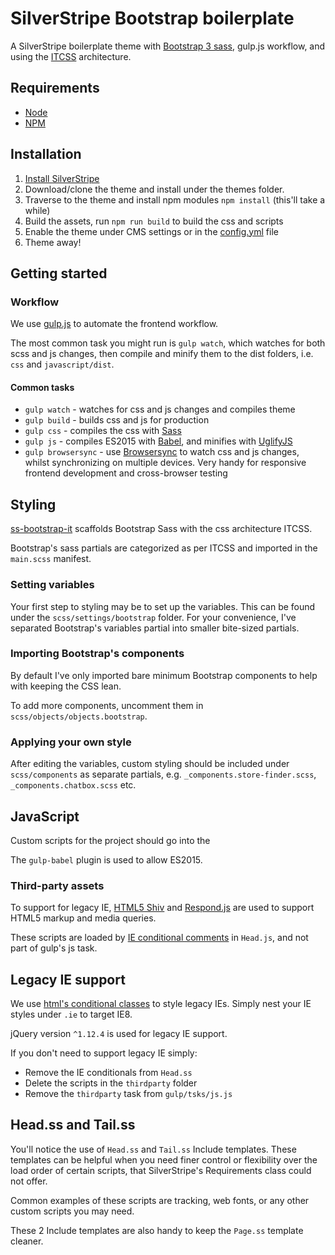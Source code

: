 SilverStripe Bootstrap boilerplate
==================================

A SilverStripe boilerplate theme with [Bootstrap 3 sass](https://github.com/twbs/bootstrap-sass), gulp.js workflow, 
and using the [ITCSS](https://www.xfive.co/blog/itcss-scalable-maintainable-css-architecture/) architecture.

## Requirements

- [Node](https://nodejs.org/en/)
- [NPM](https://www.npmjs.com)

## Installation

1. [Install SilverStripe](https://docs.silverstripe.org/en/3.4/getting_started/installation/)
2. Download/clone the theme and install under the themes folder.
3. Traverse to the theme and install npm modules `npm install` (this'll take a while)
4. Build the assets, run `npm run build` to build the css and scripts
5. Enable the theme under CMS settings or in the 
   [config.yml](https://docs.silverstripe.org/en/3.1/developer_guides/templates/themes/) file
6. Theme away!

## Getting started

### Workflow

We use [gulp.js](http://gulpjs.com/) to automate the frontend workflow.

The most common task you might run is `gulp watch`, which watches for both scss and js changes, then compile and minify 
them to the dist folders, i.e. `css` and `javascript/dist`.

#### Common tasks

- `gulp watch` - watches for css and js changes and compiles theme
- `gulp build` - builds css and js for production
- `gulp css` - compiles the css with [Sass](http://sass-lang.com/)
- `gulp js` - compiles ES2015 with [Babel](https://babeljs.io/), and minifies with [UglifyJS](https://github.com/mishoo/UglifyJS)
- `gulp browsersync` - use [Browsersync](https://www.browsersync.io/) to watch css and js changes, whilst synchronizing 
  on multiple devices. Very handy for responsive frontend development and cross-browser testing

## Styling

[ss-bootstrap-it](https://github.com/suhongyang/ss-bootstrap-it) scaffolds Bootstrap Sass 
with the css architecture ITCSS.

Bootstrap's sass partials are categorized as per ITCSS and imported in the `main.scss` manifest.

### Setting variables

Your first step to styling may be to set up the variables. This can be found under the `scss/settings/bootstrap` folder. 
For your convenience, I've separated Bootstrap's variables partial into smaller bite-sized partials.

### Importing Bootstrap's components

By default I've only imported bare minimum Bootstrap components to help with keeping the CSS lean.

To add more components, uncomment them in `scss/objects/objects.bootstrap`.

### Applying your own style

After editing the variables, custom styling should be included under `scss/components` as separate partials,
e.g. `_components.store-finder.scss`, `_components.chatbox.scss` etc.

## JavaScript

Custom scripts for the project should go into the 

The `gulp-babel` plugin is used to allow ES2015.

### Third-party assets

To support for legacy IE, [HTML5 Shiv](https://github.com/aFarkas/html5shiv) and 
[Respond.js](https://github.com/scottjehl/Respond) are used to support HTML5 markup and media queries.

These scripts are loaded by [IE conditional comments](http://www.quirksmode.org/css/condcom.html) in `Head.js`, and not 
part of gulp's js task.

## Legacy IE support

We use [html's conditional classes](http://www.paulirish.com/2008/conditional-stylesheets-vs-css-hacks-answer-neither/)
to style legacy IEs. Simply nest your IE styles under `.ie` to target IE8.

jQuery version `^1.12.4` is used for legacy IE support.

If you don't need to support legacy IE simply:
- Remove the IE conditionals from `Head.ss`
- Delete the scripts in the `thirdparty` folder
- Remove the `thirdparty` task from `gulp/tsks/js.js`

## Head.ss and Tail.ss

You'll notice the use of `Head.ss` and `Tail.ss` Include templates. These templates can be helpful when you need finer 
control or flexibility over the load order of certain scripts, that SilverStripe's Requirements class could not offer.

Common examples of these scripts are tracking, web fonts, or any other custom scripts you may need.

These 2 Include templates are also handy to keep the `Page.ss` template cleaner.
